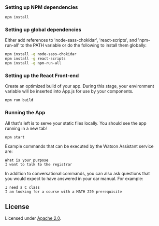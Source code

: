 ### Setting up NPM dependencies
```bash
npm install
```

### Setting up global dependencies
Either add references to 'node-sass-chokidar', 'react-scripts', and 'npm-run-all' to the PATH variable or do the following to install them globally:
```bash
npm install -g node-sass-chokidar
npm install -g react-scripts
npm install -g npm-run-all
```

### Setting up the React Front-end
Create an optimized build of your app. During this stage, your environment variable will be inserted into App.js for use by your components.
```bash
npm run build
```

### Running the App
All that's left is to serve your static files locally. You should see the app running in a new tab!
```bash
npm start
```

Example commands that can be executed by the Watson Assistant service are:
```
What is your purpose
I want to talk to the registrar
```
In addition to conversational commands, you can also ask questions that you would expect to have answered in your car manual. For example:
```
I need a C class
I am looking for a course with a MATH 220 prerequisite
```
## License
Licensed under [Apache 2.0](LICENSE).
